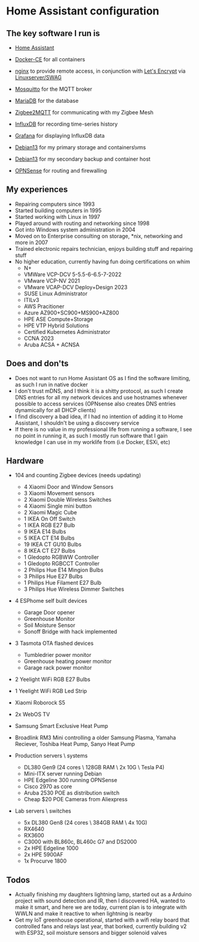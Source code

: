 # Home Assistant configuration


## The key software I run is

* [Home Assistant](https://home-assistant.io/)
* [Docker-CE](https://docs.docker.com/get-docker/) for all containers
* [nginx](https://nginx.org/en/) to provide remote access, in conjunction with [Let's Encrypt](https://letsencrypt.org/) via [Linuxserver/SWAG](https://hub.docker.com/r/linuxserver/swag/)
* [Mosquitto](https://hub.docker.com/_/eclipse-mosquitto) for the MQTT broker
* [MariaDB](https://hub.docker.com/_/mariadb) for the database
* [Zigbee2MQTT](https://hub.docker.com/r/koenkk/zigbee2mqtt/) for communicating with my Zigbee Mesh
* [InfluxDB](https://hub.docker.com/_/influxdb) for recording time-series history
* [Grafana](https://hub.docker.com/r/grafana/grafana/) for displaying InfluxDB data



* [Debian13](https://www.debian.org/) for my primary storage and containers\vms
* [Debian13](https://www.debian.org) for my secondary backup and container host

* [OPNSense](https://opnsense.org/) for routing and firewalling


## My experiences

* Repairing computers since 1993
* Started building computers in 1995
* Started working with Linux in 1997
* Played around with routing and networking since 1998
* Got into Windows system administration in 2004
* Moved on to Enterprise consulting on storage, *nix, networking and more in 2007
* Trained electronic repairs technician, enjoys building stuff and repairing stuff
* No higher education, currently having fun doing certifications on whim 
  * N+ 
  * VMWare VCP-DCV 5-5.5-6-6.5-7-2022 
  * VMware VCP-NV 2021
  * VMware VCAP-DCV Deploy+Design 2023
  * SUSE Linux Administrator 
  * ITILv3 
  * AWS Pracitioner 
  * Azure AZ900+SC900+MS900+AZ800
  * HPE ASE Compute+Storage
  * HPE VTP Hybrid Solutions
  * Certified Kubernetes Administrator
  * CCNA 2023
  * Aruba ACSA + ACNSA

## Does and don'ts
* Does not want to run Home Assistant OS as I find the software limiting, as such I run in native docker
* I don't trust mDNS, and I think it is a shitty protocol, as such I create DNS entries for all my network devices and use hostnames whenever possible to access services (OPNsense also creates DNS entries dynamically for all DHCP clients)
* I find discovery a bad idea, if I had no intention of adding it to Home Assistant, I shouldn't be using a discovery service
* If there is no value in my professional life from running a software, I see no point in running it, as such I mostly run software that I gain knowledge I can use in my worklife from (i.e Docker, ESXi, etc)


## Hardware

* 104 and counting Zigbee devices (needs updating)
  * 4 Xiaomi Door and Window Sensors
  * 3 Xiaomi Movement sensors
  * 2 Xiaomi Double Wireless Switches
  * 4 Xiaomi Single mini button
  * 2 Xiaomi Magic Cube
  * 1 IKEA On Off Switch
  * 1 IKEA RGB E27 Bulb
  * 9 IKEA E14 Bulbs
  * 5 IKEA CT E14 Bulbs
  * 19 IKEA CT GU10 Bulbs
  * 8 IKEA CT E27 Bulbs
  * 1 Gledopto RGBWW Controller
  * 1 Gledopto RGBCCT Controller
  * 2 Philips Hue E14 Mingion Bulbs
  * 3 Philips Hue E27 Bulbs
  * 1 Philips Hue Filament E27 Bulb
  * 3 Philips Hue Wireless Dimmer Switches
* 4 ESPhome self built devices
  * Garage Door opener
  * Greenhouse Monitor
  * Soil Moisture Sensor
  * Sonoff Bridge with hack implemented
* 3 Tasmota OTA flashed devices
  * Tumbledrier power monitor
  * Greenhouse heating power monitor
  * Garage rack power monitor
* 2 Yeelight WiFi RGB E27 Bulbs
* 1 Yeelight WiFi RGB Led Strip
* Xiaomi Roborock S5
* 2x WebOS TV
* Samsung Smart Exclusive Heat Pump
* Broadlink RM3 Mini controlling a older Samsung Plasma, Yamaha Reciever, Toshiba Heat Pump, Sanyo Heat Pump

* Production servers \ systems
  * DL380 Gen9 (24 cores \ 128GB RAM \ 2x 10G \ Tesla P4)
  * Mini-ITX server running Debian
  * HPE Edgeline 300 running OPNSense
  * Cisco 2970 as core
  * Aruba 2530 POE as distribution switch
  * Cheap $20 POE Cameras from Aliexpress

* Lab servers \ switches
  * 5x DL380 Gen8 (24 cores \ 384GB RAM \ 4x 10G)
  * RX4640
  * RX3600
  * C3000 with BL860c, BL460c G7 and DS2000
  * 2x HPE Edgeline 1000
  * 2x HPE 5900AF
  * 1x Procurve 1800

## Todos

* Actually finishing my daughters lightning lamp, started out as a Arduino project with sound detection and IR, then I discovered HA, wanted to make it smart, and here we are today, current plan is to integrate with WWLN and make it reactive to when lightning is nearby
* Get my IoT greenhouse operational, started with a wifi relay board that controlled fans and relays last year, that borked, currently building v2 with ESP32, soil moisture sensors and bigger solenoid valves 
